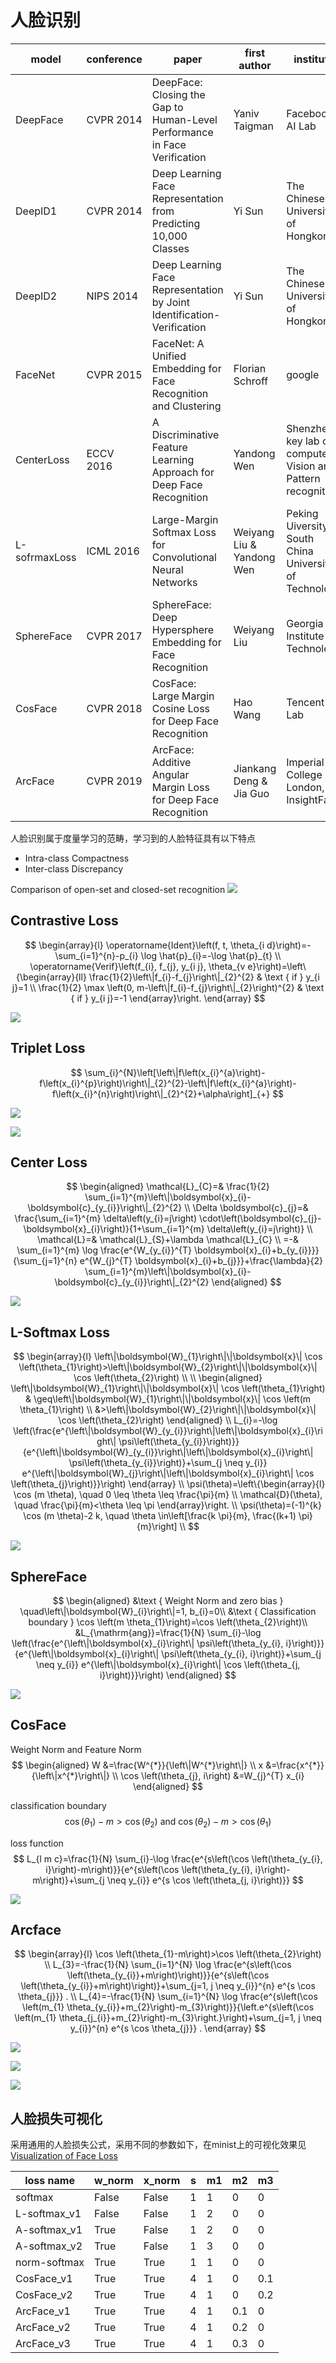 # 人脸识别

| model | conference | paper | first author | institute | loss fun |
| - | - | - | - | - | - |
| DeepFace | CVPR 2014 | DeepFace: Closing the Gap to Human-Level Performance in Face Verification | Yaniv Taigman | Facebook AI Lab | sofrmax loss + contrastive loss |
| DeepID1 | CVPR 2014 | Deep Learning Face Representation from Predicting 10,000 Classes | Yi Sun | The Chinese University of Hongkong | sofrmax loss + contrastive loss |
| DeepID2 | NIPS 2014 | Deep Learning Face Representation by Joint Identification-Verification | Yi Sun | The Chinese University of Hongkong | sofrmax loss + contrastive loss |
| FaceNet | CVPR 2015 | FaceNet: A Unified Embedding for Face Recognition and Clustering | Florian Schroff | google | triplet loss |
| CenterLoss | ECCV 2016 | A Discriminative Feature Learning Approach for Deep Face Recognition | Yandong Wen | Shenzhen key lab of computer Vision and Pattern recognition | center loss |
| L-sofrmaxLoss | ICML 2016 | Large-Margin Softmax Loss for Convolutional Neural Networks | Weiyang Liu & Yandong Wen | Peking Uiversity, South China University of Technology | L-softmax loss |
| SphereFace | CVPR 2017 | SphereFace: Deep Hypersphere Embedding for Face Recognition | Weiyang Liu | Georgia Institute of Technology | A-softmax loss |
| CosFace | CVPR 2018 | CosFace: Large Margin Cosine Loss for Deep Face Recognition | Hao Wang | Tencent AI Lab | large margin cosine loss |
| ArcFace | CVPR 2019 | ArcFace: Additive Angular Margin Loss for Deep Face Recognition | Jiankang Deng & Jia Guo | Imperial College London, InsightFace | additive angular margin loss |

人脸识别属于度量学习的范畴，学习到的人脸特征具有以下特点
* Intra-class Compactness 
* Inter-class Discrepancy

Comparison of open-set and closed-set recognition
![](./images/openset&closeset.png)

## Contrastive Loss

$$
\begin{array}{l}
\operatorname{Ident}\left(f, t, \theta_{i d}\right)=-\sum_{i=1}^{n}-p_{i} \log \hat{p}_{i}=-\log \hat{p}_{t} \\
\operatorname{Verif}\left(f_{i}, f_{j}, y_{i j}, \theta_{v e}\right)=\left\{\begin{array}{ll}
\frac{1}{2}\left\|f_{i}-f_{j}\right\|_{2}^{2} & \text { if } y_{i j}=1 \\
\frac{1}{2} \max \left(0, m-\left\|f_{i}-f_{j}\right\|_{2}\right)^{2} & \text { if } y_{i j}=-1
\end{array}\right.
\end{array}
$$

![](./images/ContrastiveLoss.png)

## Triplet Loss

$$
\sum_{i}^{N}\left[\left\|f\left(x_{i}^{a}\right)-f\left(x_{i}^{p}\right)\right\|_{2}^{2}-\left\|f\left(x_{i}^{a}\right)-f\left(x_{i}^{n}\right)\right\|_{2}^{2}+\alpha\right]_{+}
$$

![](./images/TripletLoss.png)

![](./images/hardmargin.png)

## Center Loss

$$
\begin{aligned}
\mathcal{L}_{C}=& \frac{1}{2} \sum_{i=1}^{m}\left\|\boldsymbol{x}_{i}-\boldsymbol{c}_{y_{i}}\right\|_{2}^{2} \\
\Delta \boldsymbol{c}_{j}=& \frac{\sum_{i=1}^{m} \delta\left(y_{i}=j\right) \cdot\left(\boldsymbol{c}_{j}-\boldsymbol{x}_{i}\right)}{1+\sum_{i=1}^{m} \delta\left(y_{i}=j\right)} \\
\mathcal{L}=& \mathcal{L}_{S}+\lambda \mathcal{L}_{C} \\
=-& \sum_{i=1}^{m} \log \frac{e^{W_{y_{i}}^{T} \boldsymbol{x}_{i}+b_{y_{i}}}}{\sum_{j=1}^{n} e^{W_{j}^{T} \boldsymbol{x}_{i}+b_{j}}}+\frac{\lambda}{2} \sum_{i=1}^{m}\left\|\boldsymbol{x}_{i}-\boldsymbol{c}_{y_{i}}\right\|_{2}^{2}
\end{aligned}
$$

![](./images/CenterLoss.png)

## L-Softmax Loss

$$
\begin{array}{l}
\left\|\boldsymbol{W}_{1}\right\|\|\boldsymbol{x}\| \cos \left(\theta_{1}\right)>\left\|\boldsymbol{W}_{2}\right\|\|\boldsymbol{x}\| \cos \left(\theta_{2}\right) \\
 \\
\begin{aligned}
\left\|\boldsymbol{W}_{1}\right\|\|\boldsymbol{x}\| \cos \left(\theta_{1}\right) & \geq\left\|\boldsymbol{W}_{1}\right\|\|\boldsymbol{x}\| \cos \left(m \theta_{1}\right) \\
&>\left\|\boldsymbol{W}_{2}\right\|\|\boldsymbol{x}\| \cos \left(\theta_{2}\right)
\end{aligned} \\
L_{i}=-\log \left(\frac{e^{\left\|\boldsymbol{W}_{y_{i}}\right\|\left\|\boldsymbol{x}_{i}\right\| \psi\left(\theta_{y_{i}}\right)}}{e^{\left\|\boldsymbol{W}_{y_{i}}\right\|\left\|\boldsymbol{x}_{i}\right\| \psi\left(\theta_{y_{i}}\right)}+\sum_{j \neq y_{i}} e^{\left\|\boldsymbol{W}_{j}\right\|\left\|\boldsymbol{x}_{i}\right\| \cos \left(\theta_{j}\right)}}\right)
\end{array} \\
\psi(\theta)=\left\{\begin{array}{l}
\cos (m \theta), \quad 0 \leq \theta \leq \frac{\pi}{m} \\
\mathcal{D}(\theta), \quad \frac{\pi}{m}<\theta \leq \pi
\end{array}\right. \\
\psi(\theta)=(-1)^{k} \cos (m \theta)-2 k, \quad \theta \in\left[\frac{k \pi}{m}, \frac{(k+1) \pi}{m}\right] \\
$$

![](./images/L-softmax.png)

## SphereFace

$$
\begin{aligned}
&\text { Weight Norm and zero bias } \quad\left\|\boldsymbol{W}_{i}\right\|=1, b_{i}=0\\
&\text { Classification boundary } \cos \left(m \theta_{1}\right)=\cos \left(\theta_{2}\right)\\
&L_{\mathrm{ang}}=\frac{1}{N} \sum_{i}-\log \left(\frac{e^{\left\|\boldsymbol{x}_{i}\right\| \psi\left(\theta_{y_{i}, i}\right)}}{e^{\left\|\boldsymbol{x}_{i}\right\| \psi\left(\theta_{y_{i}, i}\right)}+\sum_{j \neq y_{i}} e^{\left\|\boldsymbol{x}_{i}\right\| \cos \left(\theta_{j, i}\right)}}\right)
\end{aligned}
$$

![](./images/SphereFace.png)

## CosFace

Weight Norm and Feature Norm 
$$
\begin{aligned}
W &=\frac{W^{*}}{\left\|W^{*}\right\|} \\
x &=\frac{x^{*}}{\left\|x^{*}\right\|} \\
\cos \left(\theta_{j}, i\right) &=W_{j}^{T} x_{i}
\end{aligned}
$$

classification boundary
$$
\cos \left(\theta_{1}\right)-m>\cos \left(\theta_{2}\right) \text { and } \cos \left(\theta_{2}\right)-m>\cos \left(\theta_{1}\right)
$$

loss function
$$
L_{l m c}=\frac{1}{N} \sum_{i}-\log \frac{e^{s\left(\cos \left(\theta_{y_{i}, i}\right)-m\right)}}{e^{s\left(\cos \left(\theta_{y_{i}, i}\right)-m\right)}+\sum_{j \neq y_{i}} e^{s \cos \left(\theta_{j, i}\right)}}
$$

![](./images/cosface.png)

## Arcface

$$
\begin{array}{l}
\cos \left(\theta_{1}-m\right)>\cos \left(\theta_{2}\right) \\
L_{3}=-\frac{1}{N} \sum_{i=1}^{N} \log \frac{e^{s\left(\cos \left(\theta_{y_{i}}+m\right)\right)}}{e^{s\left(\cos \left(\theta_{y_{i}}+m\right)\right)}+\sum_{j=1, j \neq y_{i}}^{n} e^{s \cos \theta_{j}}} . \\
L_{4}=-\frac{1}{N} \sum_{i=1}^{N} \log \frac{e^{s\left(\cos \left(m_{1} \theta_{y_{i}}+m_{2}\right)-m_{3}\right)}}{\left.e^{s\left(\cos \left(m_{1} \theta_{j_{i}}+m_{2}\right)-m_{3}\right.}\right)+\sum_{j=1, j \neq y_{i}}^{n} e^{s \cos \theta_{j}}} .
\end{array}
$$

![](./images/arcface1.png)

![](./images/arcface2.png)

![](./images/arcface3.png)

## 人脸损失可视化

采用通用的人脸损失公式，采用不同的参数如下，在minist上的可视化效果见[Visualization of Face Loss](https://github.com/niyunsheng/Visualization-of-Face-Losses)

| loss name    | w_norm | x_norm | s    | m1   | m2   | m3   |
| ------------ | ------ | ------ | ---- | ---- | ---- | ---- |
| softmax      | False  | False  | 1    | 1    | 0    | 0    |
| L-softmax_v1 | False  | False  | 1    | 2    | 0    | 0    |
| A-softmax_v1 | True   | False  | 1    | 2    | 0    | 0    |
| A-softmax_v2 | True   | False  | 1    | 3    | 0    | 0    |
| norm-softmax | True   | True   | 1    | 1    | 0    | 0    |
| CosFace_v1   | True   | True   | 4    | 1    | 0    | 0.1  |
| CosFace_v2   | True   | True   | 4    | 1    | 0    | 0.2  |
| ArcFace_v1   | True   | True   | 4    | 1    | 0.1  | 0    |
| ArcFace_v2   | True   | True   | 4    | 1    | 0.2  | 0    |
| ArcFace_v3   | True   | True   | 4    | 1    | 0.3  | 0    |